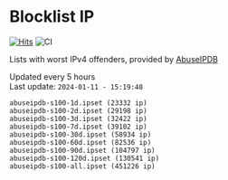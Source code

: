 # Blocklist IP

[![Hits](https://hits.seeyoufarm.com/api/count/incr/badge.svg?url=https%3A%2F%2Fgithub.com%2Fborestad%2Fblocklist-ip%2F&count_bg=%2379C83D&title_bg=%23555555&icon=&icon_color=%23E7E7E7&title=hits&edge_flat=false)](https://hits.seeyoufarm.com)  ![CI](https://img.shields.io/github/workflow/status/borestad/blocklist-ip/CI?style=flat-square)

Lists with worst IPv4 offenders, provided by [AbuseIPDB](https://www.abuseipdb.com/)

<!-- FOOTER-PLACEHOLDER -->
Updated every 5 hours<br>
Last update: `2024-01-11 - 15:19:48`
```
abuseipdb-s100-1d.ipset (23332 ip)
abuseipdb-s100-2d.ipset (29198 ip)
abuseipdb-s100-3d.ipset (32422 ip)
abuseipdb-s100-7d.ipset (39102 ip)
abuseipdb-s100-30d.ipset (58934 ip)
abuseipdb-s100-60d.ipset (82536 ip)
abuseipdb-s100-90d.ipset (104797 ip)
abuseipdb-s100-120d.ipset (130541 ip)
abuseipdb-s100-all.ipset (451226 ip)
```

